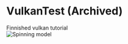 # VulkanTest (Archived)
Finnished vulkan tutorial \
![Spinning model](Resources/Spinning_Model.gif "Spinning Model")


